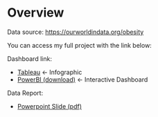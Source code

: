 # Overview
Data source: https://ourworldindata.org/obesity
 
You can access my full project with the link below:
 
Dashboard link:
- [Tableau](https://public.tableau.com/app/profile/salman.zahid.fathurrahman) <- Infographic
- [PowerBI (download)](https://github.com/salmanzf/Obesity-Risk-of-Death-in-The-World_Dashboard/blob/streamlit/Obesity.pbix) <- Interactive Dashboard

 
 
Data Report:
- [Powerpoint Slide (pdf)](https://github.com/salmanzf/Obesity-Risk-of-Death-in-The-World_Dashboard/blob/streamlit/Obesity_Report.pdf)

